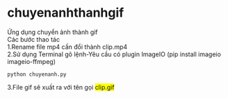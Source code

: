 # chuyenanhthanhgif
Ứng dụng chuyển ảnh thành gif <br />
Các bước thao tác <br />
1.Rename file mp4 cần đổi thành clip.mp4 <br />
2.Sử dụng Terminal gõ lệnh-Yêu cầu có plugin ImageIO (pip install imageio imageio-ffmpeg) 
```
python chuyenanh.py 
```
3.File gif sẽ xuất ra với tên gọi <span style="background-color: #FFFF00">clip.gif</span>

